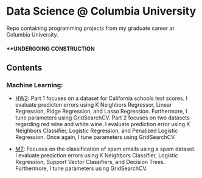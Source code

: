 # Data Science @ Columbia University
Repo containing programming projects from my graduate career at Columbia University.

#### **UNDERGOING CONSTRUCTION

## Contents

### Machine Learning:
- [HW2](https://github.com/sairachawla/data-science-columbia/tree/main/hw2): Part 1 focuses on a dataset for California schools test scores. I evaluate predicton errors using K Neighbors Regressor, Linear Regression, Ridge Regression, and Lasso Regression. Furthermore, I tune parameters using GridSearchCV. Part 2 focuses on two datasets regarding red wine and white wine. I evaluate prediction error using K Neighbors Classifier, Logistic Regression, and Penalized Logistic Regression. Once again, I tune parameters using GridSearchCV. 

- [MT](): Focuses on the classification of spam emails using a spam dataset. I evaluate prediction errors using K Neighbors Classifier, Logistic Regression, Support Vector Classifiers, and Decision Trees. Furthermore, I tune parameters using GridSearchCV. 
